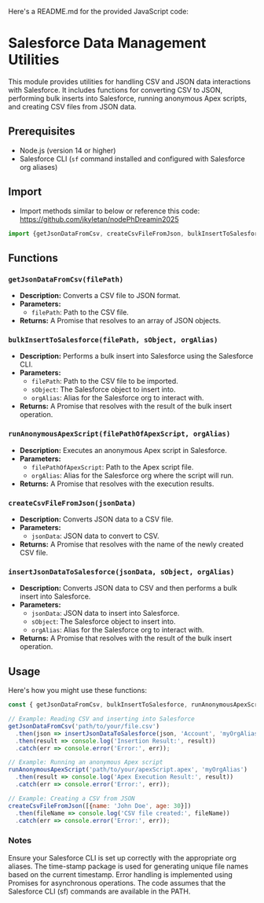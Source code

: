 
Here's a README.md for the provided JavaScript code:

# Salesforce Data Management Utilities

This module provides utilities for handling CSV and JSON data interactions with Salesforce. It includes functions for converting CSV to JSON, performing bulk inserts into Salesforce, running anonymous Apex scripts, and creating CSV files from JSON data.

## Prerequisites

- Node.js (version 14 or higher)
- Salesforce CLI (`sf` command installed and configured with Salesforce org aliases)

## Import

- Import methods similar to below or reference this code: https://github.com/jkyletan/nodePhDreamin2025

```javascript
import {getJsonDataFromCsv, createCsvFileFromJson, bulkInsertToSalesforce} from '@_kyletan/sftoolkit'
```

## Functions

### `getJsonDataFromCsv(filePath)`
- **Description:** Converts a CSV file to JSON format.
- **Parameters:**
  - `filePath`: Path to the CSV file.
- **Returns:** A Promise that resolves to an array of JSON objects.

### `bulkInsertToSalesforce(filePath, sObject, orgAlias)`
- **Description:** Performs a bulk insert into Salesforce using the Salesforce CLI.
- **Parameters:**
  - `filePath`: Path to the CSV file to be imported.
  - `sObject`: The Salesforce object to insert into.
  - `orgAlias`: Alias for the Salesforce org to interact with.
- **Returns:** A Promise that resolves with the result of the bulk insert operation.

### `runAnonymousApexScript(filePathOfApexScript, orgAlias)`
- **Description:** Executes an anonymous Apex script in Salesforce.
- **Parameters:**
  - `filePathOfApexScript`: Path to the Apex script file.
  - `orgAlias`: Alias for the Salesforce org where the script will run.
- **Returns:** A Promise that resolves with the execution results.

### `createCsvFileFromJson(jsonData)`
- **Description:** Converts JSON data to a CSV file.
- **Parameters:**
  - `jsonData`: JSON data to convert to CSV.
- **Returns:** A Promise that resolves with the name of the newly created CSV file.

### `insertJsonDataToSalesforce(jsonData, sObject, orgAlias)`
- **Description:** Converts JSON data to CSV and then performs a bulk insert into Salesforce.
- **Parameters:**
  - `jsonData`: JSON data to insert into Salesforce.
  - `sObject`: The Salesforce object to insert into.
  - `orgAlias`: Alias for the Salesforce org to interact with.
- **Returns:** A Promise that resolves with the result of the bulk insert operation.

## Usage
Here's how you might use these functions:

```javascript
const { getJsonDataFromCsv, bulkInsertToSalesforce, runAnonymousApexScript, createCsvFileFromJson, insertJsonDataToSalesforce } = require('./path-to-your-file');

// Example: Reading CSV and inserting into Salesforce
getJsonDataFromCsv('path/to/your/file.csv')
  .then(json => insertJsonDataToSalesforce(json, 'Account', 'myOrgAlias'))
  .then(result => console.log('Insertion Result:', result))
  .catch(err => console.error('Error:', err));

// Example: Running an anonymous Apex script
runAnonymousApexScript('path/to/your/apexScript.apex', 'myOrgAlias')
  .then(result => console.log('Apex Execution Result:', result))
  .catch(err => console.error('Error:', err));

// Example: Creating a CSV from JSON
createCsvFileFromJson([{name: 'John Doe', age: 30}])
  .then(fileName => console.log('CSV file created:', fileName))
  .catch(err => console.error('Error:', err));
```

### Notes
Ensure your Salesforce CLI is set up correctly with the appropriate org aliases.
The time-stamp package is used for generating unique file names based on the current timestamp.
Error handling is implemented using Promises for asynchronous operations.
The code assumes that the Salesforce CLI (sf) commands are available in the PATH.